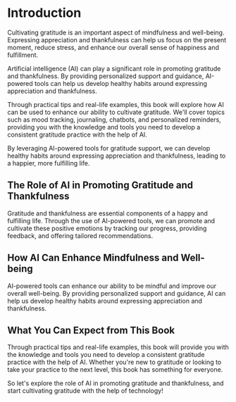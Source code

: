 Introduction
============

Cultivating gratitude is an important aspect of mindfulness and well-being. Expressing appreciation and thankfulness can help us focus on the present moment, reduce stress, and enhance our overall sense of happiness and fulfillment.

Artificial intelligence (AI) can play a significant role in promoting gratitude and thankfulness. By providing personalized support and guidance, AI-powered tools can help us develop healthy habits around expressing appreciation and thankfulness.

Through practical tips and real-life examples, this book will explore how AI can be used to enhance our ability to cultivate gratitude. We'll cover topics such as mood tracking, journaling, chatbots, and personalized reminders, providing you with the knowledge and tools you need to develop a consistent gratitude practice with the help of AI.

By leveraging AI-powered tools for gratitude support, we can develop healthy habits around expressing appreciation and thankfulness, leading to a happier, more fulfilling life.

The Role of AI in Promoting Gratitude and Thankfulness
------------------------------------------------------

Gratitude and thankfulness are essential components of a happy and fulfilling life. Through the use of AI-powered tools, we can promote and cultivate these positive emotions by tracking our progress, providing feedback, and offering tailored recommendations.

How AI Can Enhance Mindfulness and Well-being
---------------------------------------------

AI-powered tools can enhance our ability to be mindful and improve our overall well-being. By providing personalized support and guidance, AI can help us develop healthy habits around expressing appreciation and thankfulness.

What You Can Expect from This Book
----------------------------------

Through practical tips and real-life examples, this book will provide you with the knowledge and tools you need to develop a consistent gratitude practice with the help of AI. Whether you're new to gratitude or looking to take your practice to the next level, this book has something for everyone.

So let's explore the role of AI in promoting gratitude and thankfulness, and start cultivating gratitude with the help of technology!

